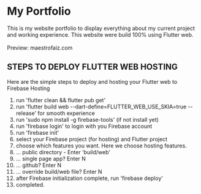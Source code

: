 # My Portfolio

This is my website portfolio to display everything about my current project and working experience. This website were build 100% using Flutter web.<br /><br />
Preview: maestrofaiz.com

## STEPS TO DEPLOY FLUTTER WEB HOSTING
Here are the simple steps to deploy and hosting your Flutter web to Firebase Hosting

1. run 'flutter clean && flutter pub get'
2. run 'flutter build web --dart-define=FLUTTER_WEB_USE_SKIA=true --release' for smooth experience
3. run 'sudo npm install -g firebase-tools' (if not install yet)
4. run 'firebase login' to login with you Firebase account
5. run 'firebase init'
6. select your Firebase project (for hosting) and Flutter project
7. choose which features you want. Here we choose hosting features.
8. ... public directory - Enter 'build/web'
9. ... single page app? Enter N
10. ... github? Enter N
11. ... override build/web file? Enter N
12. after Firebase initialization complete, run 'firebase deploy'
13. completed. 
